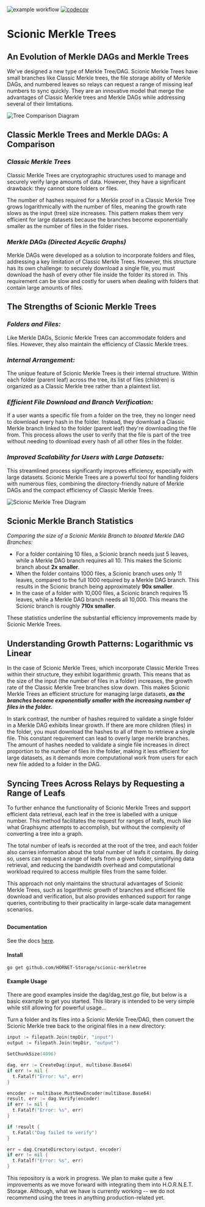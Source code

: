 ![example workflow](https://github.com/HORNET-Storage/scionic-merkletree/actions/workflows/go.yml/badge.svg)
[![codecov](https://codecov.io/gh/HORNET-Storage/scionic-merkledag/branch/main/graph/badge.svg?token=1UBLJ1YYFI)](https://codecov.io/gh/HORNET-Storage/scionic-merkledag)


# Scionic Merkle Trees

## An Evolution of Merkle DAGs and Merkle Trees

We've designed a new type of Merkle Tree/DAG. Scionic Merkle Trees have small branches like Classic Merkle trees, the file storage ability of Merkle DAGs, and numbered leaves so relays can request a range of missing leaf numbers to sync quickly. They are an innovative model that merge the advantages of Classic Merkle trees and Merkle DAGs while addressing several of their limitations.

![Tree Comparison Diagram](https://i.ibb.co/5LGmSqm/Tree-Comparison-Diagram.png)

## Classic Merkle Trees and Merkle DAGs: A Comparison

### ***Classic Merkle Trees***

Classic Merkle Trees are cryptographic structures used to manage and securely verify large amounts of data. However, they have a significant drawback: they cannot store folders or files.

The number of hashes required for a Merkle proof in a Classic Merkle Tree grows logarithmically with the number of files, meaning the growth rate slows as the input (tree) size increases. This pattern makes them very efficient for large datasets because the branches become exponentially smaller as the number of files in the folder rises.

### ***Merkle DAGs (Directed Acyclic Graphs)***

Merkle DAGs were developed as a solution to incorporate folders and files, addressing a key limitation of Classic Merkle Trees. However, this structure has its own challenge: to securely download a single file, you must download the hash of every other file inside the folder its stored in. This requirement can be slow and costly for users when dealing with folders that contain large amounts of files.

## The Strengths of Scionic Merkle Trees

### ***Folders and Files:***

Like Merkle DAGs, Scionic Merkle Trees can accommodate folders and files. However, they also maintain the efficiency of Classic Merkle trees.

### ***Internal Arrangement:***

The unique feature of Scionic Merkle Trees is their internal structure. Within each folder (parent leaf) across the tree, its list of files (children) is organized as a Classic Merkle tree rather than a plaintext list.

### ***Efficient File Download and Branch Verification:***

If a user wants a specific file from a folder on the tree, they no longer need to download every hash in the folder. Instead, they download a Classic Merkle branch linked to the folder (parent leaf) they're downloading the file from. This process allows the user to verify that the file is part of the tree without needing to download every hash of all other files in the folder.

### ***Improved Scalability for Users with Large Datasets:***

This streamlined process significantly improves efficiency, especially with large datasets. Scionic Merkle Trees are a powerful tool for handling folders with numerous files, combining the directory-friendly nature of Merkle DAGs and the compact efficiency of Classic Merkle Trees.

![Scionic Merkle Tree Diagram](https://i.ibb.co/XJjbwmP/Scionic-Merkle-Tree.jpg)

## Scionic Merkle Branch Statistics

*Comparing the size of a Scionic Merkle Branch to bloated Merkle DAG Branches:*

* For a folder containing 10 files, a Scionic branch needs just 5 leaves, while a Merkle DAG branch requires all 10. This makes the Scionic branch about **2x smaller**.
* When the folder contains 1000 files, a Scionic branch uses only 11 leaves, compared to the full 1000 required by a Merkle DAG branch. This results in the Scionic branch being approximately **90x smaller**.
* In the case of a folder with 10,000 files, a Scionic branch requires 15 leaves, while a Merkle DAG branch needs all 10,000. This means the Scionic branch is roughly **710x smaller**.

These statistics underline the substantial efficiency improvements made by Scionic Merkle Trees.

## Understanding Growth Patterns: Logarithmic vs Linear

In the case of Scionic Merkle Trees, which incorporate Classic Merkle Trees within their structure, they exhibit logarithmic growth. This means that as the size of the input (the number of files in a folder) increases, the growth rate of the Classic Merkle Tree branches slow down. This makes Scionic Merkle Trees an efficient structure for managing large datasets, ***as the branches become exponentially smaller with the increasing number of files in the folder.***

In stark contrast, the number of hashes required to validate a single folder in a Merkle DAG exhibits linear growth. If there are more children (files) in the folder, you must download the hashes to all of them to retrieve a single file. This constant requirement can lead to overly large merkle branches. The amount of hashes needed to validate a single file increases in direct proportion to the number of files in the folder, making it less efficient for large datasets, as it demands more computational work from users for each new file added to a folder in the DAG.

## Syncing Trees Across Relays by Requesting a Range of Leafs

To further enhance the functionality of Scionic Merkle Trees and support efficient data retrieval, each leaf in the tree is labelled with a unique number. This method facilitates the request for ranges of leafs, much like what Graphsync attempts to accomplish, but without the complexity of converting a tree into a graph.

The total number of leafs is recorded at the root of the tree, and each folder also carries information about the total number of leafs it contains. By doing so, users can request a range of leafs from a given folder, simplifying data retrieval, and reducing the bandwidth overhead and computational workload required to access multiple files from the same folder.

This approach not only maintains the structural advantages of Scionic Merkle Trees, such as logarithmic growth of branches and efficient file download and verification, but also provides enhanced support for range queries, contributing to their practicality in large-scale data management scenarios.

##

#### Documentation 

See the docs [here](https://godoc.org/github.com/HORNET-Storage/scionic-merkletree).

#### Install
```
go get github.com/HORNET-Storage/scionic-merkletree
```

#### Example Usage
There are good examples inside the dag/dag_test.go file, but below is a basic example to get you started.   This library is intended to be very simple while still allowing for powerful usage...

Turn a folder and its files into a Scionic Merkle Tree/DAG, then convert the Scionic Merkle tree back to the original files in a new directory:
```go
input := filepath.Join(tmpDir, "input")
output := filepath.Join(tmpDir, "output")

SetChunkSize(4096)

dag, err := CreateDag(input, multibase.Base64)
if err != nil {
  t.Fatalf("Error: %s", err)
}

encoder := multibase.MustNewEncoder(multibase.Base64)
result, err := dag.Verify(encoder)
if err != nil {
  t.Fatalf("Error: %s", err)
}

if !result {
  t.Fatal("Dag failed to verify")
}

err = dag.CreateDirectory(output, encoder)
if err != nil {
  t.Fatalf("Error: %s", err)
}
```

This repository is a work in progress. We plan to make quite a few improvements as we move forward with integrating them into H.O.R.N.E.T. Storage. Although, what we have is currently working -- we do not recommend using the trees in anything production-related yet.
